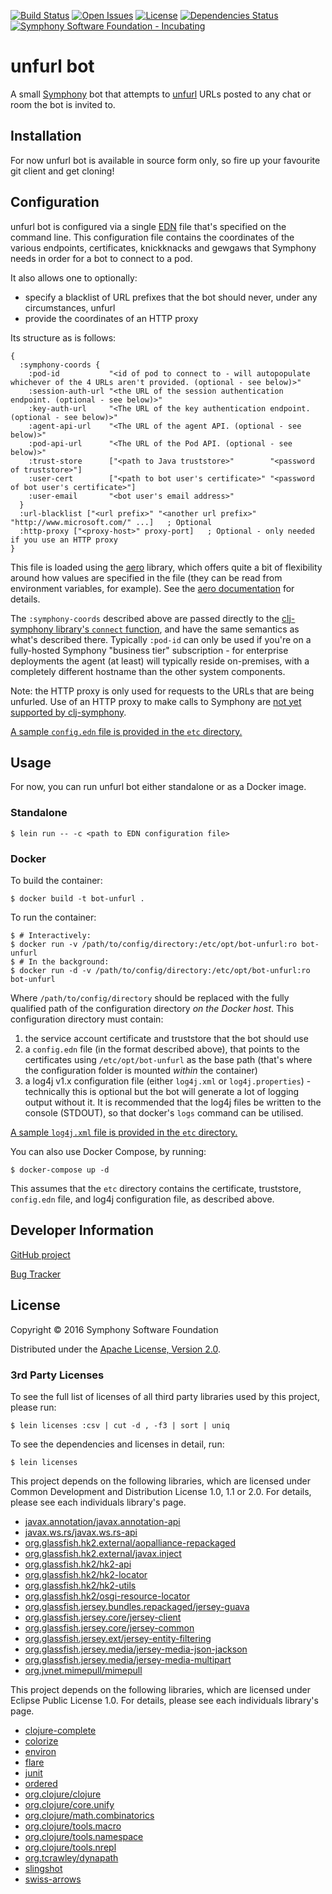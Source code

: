 [![Build Status](https://travis-ci.org/symphonyoss/bot-unfurl.svg?branch=master)](https://travis-ci.org/symphonyoss/bot-unfurl)
[![Open Issues](https://img.shields.io/github/issues/symphonyoss/bot-unfurl.svg)](https://github.com/symphonyoss/bot-unfurl/issues)
[![License](https://img.shields.io/github/license/symphonyoss/bot-unfurl.svg)](https://github.com/symphonyoss/bot-unfurl/blob/master/LICENSE)
[![Dependencies Status](http://jarkeeper.com/symphonyoss/bot-unfurl/status.svg)](http://jarkeeper.com/symphonyoss/bot-unfurl)
[![Symphony Software Foundation - Incubating](https://cdn.rawgit.com/symphonyoss/contrib-toolbox/master/images/ssf-badge-incubating.svg)](https://symphonyoss.atlassian.net/wiki/display/FM/Project+lifecycle)

# unfurl bot

A small [Symphony](http://www.symphony.com/) bot that attempts to
[unfurl](https://medium.com/slack-developer-blog/everything-you-ever-wanted-to-know-about-unfurling-but-were-afraid-to-ask-or-how-to-make-your-e64b4bb9254)
URLs posted to any chat or room the bot is invited to.

## Installation

For now unfurl bot is available in source form only, so fire up your favourite git client and get cloning!

## Configuration

unfurl bot is configured via a single [EDN](https://github.com/edn-format/edn) file that's specified on the command
line.  This configuration file contains the coordinates of the various endpoints, certificates, knickknacks and gewgaws
that Symphony needs in order for a bot to connect to a pod.

It also allows one to optionally:

* specify a blacklist of URL prefixes that the bot should never, under any circumstances, unfurl
* provide the coordinates of an HTTP proxy

Its structure as is follows:

```edn
{
  :symphony-coords {
    :pod-id           "<id of pod to connect to - will autopopulate whichever of the 4 URLs aren't provided. (optional - see below)>"
    :session-auth-url "<the URL of the session authentication endpoint. (optional - see below)>"
    :key-auth-url     "<The URL of the key authentication endpoint. (optional - see below)>"
    :agent-api-url    "<The URL of the agent API. (optional - see below)>"
    :pod-api-url      "<The URL of the Pod API. (optional - see below)>"
    :trust-store      ["<path to Java truststore>"        "<password of truststore>"]
    :user-cert        ["<path to bot user's certificate>" "<password of bot user's certificate>"]
    :user-email       "<bot user's email address>"
  }
  :url-blacklist ["<url prefix>" "<another url prefix>" "http://www.microsoft.com/" ...]   ; Optional
  :http-proxy ["<proxy-host>" proxy-port]   ; Optional - only needed if you use an HTTP proxy
}
```

This file is loaded using the [aero](https://github.com/juxt/aero) library, which offers quite a bit
of flexibility around how values are specified in the file (they can be read from environment variables,
for example).  See the [aero documentation](https://github.com/juxt/aero/blob/master/README.md) for details.

The `:symphony-coords` described above are passed directly to the
[clj-symphony library's `connect` function](https://github.com/symphonyoss/clj-symphony#usage),
and have the same semantics as what's described there.  Typically `:pod-id` can only be used if
you're on a fully-hosted Symphony "business tier" subscription - for enterprise deployments the
agent (at least) will typically reside on-premises, with a completely different hostname than the
other system components.

Note: the HTTP proxy is only used for requests to the URLs that are being unfurled.  Use of an
HTTP proxy to make calls to Symphony are [not yet supported by clj-symphony](https://github.com/symphonyoss/clj-symphony/issues/1).

[A sample `config.edn` file is provided in the `etc` directory.](https://github.com/symphonyoss/bot-unfurl/blob/master/etc/config.edn.sample)

## Usage

For now, you can run unfurl bot either standalone or as a Docker image.

### Standalone

```
$ lein run -- -c <path to EDN configuration file>
```

### Docker

To build the container:

```
$ docker build -t bot-unfurl .
```

To run the container:

```
$ # Interactively:
$ docker run -v /path/to/config/directory:/etc/opt/bot-unfurl:ro bot-unfurl
$ # In the background:
$ docker run -d -v /path/to/config/directory:/etc/opt/bot-unfurl:ro bot-unfurl
```

Where `/path/to/config/directory` should be replaced with the fully qualified path of the configuration directory
_on the Docker host_.  This configuration directory must contain:

 1. the service account certificate and truststore that the bot should use
 2. a `config.edn` file (in the format described above), that points to the certificates using `/etc/opt/bot-unfurl` as the base path (that's where the configuration folder is mounted _within_ the container)
 3. a log4j v1.x configuration file (either `log4j.xml` or `log4j.properties`) - technically this is optional but the bot will generate a lot of logging output without it.  It is recommended that the log4j files be written to the console (STDOUT), so that docker's `logs` command can be utilised.

[A sample `log4j.xml` file is provided in the `etc` directory.](https://github.com/symphonyoss/bot-unfurl/blob/master/etc/log4j.xml.sample)

You can also use Docker Compose, by running:

```
$ docker-compose up -d
```

This assumes that the `etc` directory contains the certificate, truststore, `config.edn` file, and log4j configuration file, as described above.

## Developer Information

[GitHub project](https://github.com/symphonyoss/bot-unfurl)

[Bug Tracker](https://github.com/symphonyoss/bot-unfurl/issues)

## License

Copyright © 2016 Symphony Software Foundation

Distributed under the [Apache License, Version 2.0](http://www.apache.org/licenses/LICENSE-2.0).

### 3rd Party Licenses

To see the full list of licenses of all third party libraries used by this project, please run:

```shell
$ lein licenses :csv | cut -d , -f3 | sort | uniq
```

To see the dependencies and licenses in detail, run:

```shell
$ lein licenses
```

This project depends on the following libraries, which are licensed under Common Development and Distribution License 1.0, 1.1 or 2.0.  For details, please see each individuals library's page.

* [javax.annotation/javax.annotation-api](https://mvnrepository.com/artifact/javax.annotation/javax.annotation-api)
* [javax.ws.rs/javax.ws.rs-api](https://mvnrepository.com/artifact/javax.ws.rs/javax.ws.rs-api)
* [org.glassfish.hk2.external/aopalliance-repackaged](https://mvnrepository.com/artifact/org.glassfish.hk2.external/aopalliance-repackaged)
* [org.glassfish.hk2.external/javax.inject](https://mvnrepository.com/artifact/org.glassfish.hk2.external/javax.inject)
* [org.glassfish.hk2/hk2-api](https://mvnrepository.com/artifact/org.glassfish.hk2/hk2-api)
* [org.glassfish.hk2/hk2-locator](https://mvnrepository.com/artifact/org.glassfish.hk2/hk2-locator)
* [org.glassfish.hk2/hk2-utils](https://mvnrepository.com/artifact/org.glassfish.hk2/hk2-utils)
* [org.glassfish.hk2/osgi-resource-locator](https://mvnrepository.com/artifact/org.glassfish.hk2/osgi-resource-locator)
* [org.glassfish.jersey.bundles.repackaged/jersey-guava](https://mvnrepository.com/artifact/org.glassfish.jersey.bundles.repackaged/jersey-guava)
* [org.glassfish.jersey.core/jersey-client](https://mvnrepository.com/artifact/org.glassfish.jersey.core/jersey-client)
* [org.glassfish.jersey.core/jersey-common](https://mvnrepository.com/artifact/org.glassfish.jersey.core/jersey-common)
* [org.glassfish.jersey.ext/jersey-entity-filtering](https://mvnrepository.com/artifact/org.glassfish.jersey.ext/jersey-entity-filtering)
* [org.glassfish.jersey.media/jersey-media-json-jackson](https://mvnrepository.com/artifact/org.glassfish.jersey.media/jersey-media-json-jackson)
* [org.glassfish.jersey.media/jersey-media-multipart](https://mvnrepository.com/artifact/org.glassfish.jersey.media/jersey-media-multipart)
* [org.jvnet.mimepull/mimepull](https://mvnrepository.com/artifact/org.jvnet.mimepull/mimepull)


This project depends on the following libraries, which are licensed under Eclipse Public License 1.0.  For details, please see each individuals library's page.

* [clojure-complete](https://github.com/ninjudd/clojure-complete)
* [colorize](https://github.com/ibdknox/colorize)
* [environ](https://github.com/weavejester/environ)
* [flare](https://github.com/andersfurseth/flare)
* [junit](http://junit.org/junit4/)
* [ordered](https://github.com/amalloy/ordered)
* [org.clojure/clojure](https://github.com/clojure/clojure)
* [org.clojure/core.unify](https://github.com/clojure/core.unify)
* [org.clojure/math.combinatorics](https://github.com/clojure/math.combinatorics)
* [org.clojure/tools.macro](https://github.com/clojure/tools.macro)
* [org.clojure/tools.namespace](https://github.com/clojure/tools.namespace)
* [org.clojure/tools.nrepl](https://github.com/clojure/tools.nrepl)
* [org.tcrawley/dynapath](https://github.com/tobias/dynapath)
* [slingshot](https://github.com/scgilardi/slingshot)
* [swiss-arrows](https://github.com/rplevy/swiss-arrows)


